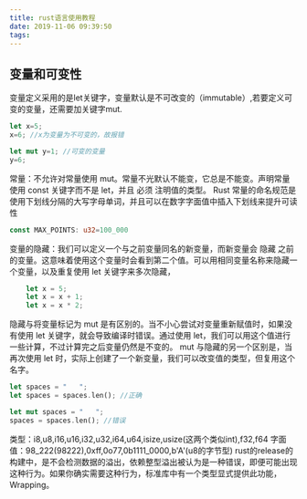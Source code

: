 ```yaml
---
title: rust语言使用教程
date: 2019-11-06 09:39:50
tags:
---
```

## 变量和可变性
变量定义采用的是let关键字，变量默认是不可改变的（immutable）,若要定义可变的变量，还需要加关键字mut.
```rust 
let x=5; 
x=6; //x为变量为不可变的，故报错

let mut y=1; //可变的变量
y=6;
```
常量：不允许对常量使用 mut。常量不光默认不能变，它总是不能变。声明常量使用 const 关键字而不是 let，并且 必须 注明值的类型。
Rust 常量的命名规范是使用下划线分隔的大写字母单词，并且可以在数字字面值中插入下划线来提升可读性
```rust
const MAX_POINTS: u32=100_000
```
变量的隐藏：我们可以定义一个与之前变量同名的新变量，而新变量会 隐藏 之前的变量。这意味着使用这个变量时会看到第二个值。可以用相同变量名称来隐藏一个变量，以及重复使用 let 关键字来多次隐藏，
```rust
    let x = 5;
    let x = x + 1;
    let x = x * 2;
```
隐藏与将变量标记为 mut 是有区别的。当不小心尝试对变量重新赋值时，如果没有使用 let 关键字，就会导致编译时错误。通过使用 let，我们可以用这个值进行一些计算，不过计算完之后变量仍然是不变的。
mut 与隐藏的另一个区别是，当再次使用 let 时，实际上创建了一个新变量，我们可以改变值的类型，但复用这个名字。
```rust
let spaces = "   ";
let spaces = spaces.len(); //正确

let mut spaces = "   ";
spaces = spaces.len(); //错误
```
类型：i8,u8,i16,u16,i32,u32,i64,u64,isize,usize(这两个类似int),f32,f64
字面值：98_222(98222),0xff,0o77,0b1111_0000,b'A'(u8的字节型)
rust的release的构建中，是不会检测数据的溢出，依赖整型溢出被认为是一种错误，即便可能出现这种行为。如果你确实需要这种行为，标准库中有一个类型显式提供此功能，Wrapping。